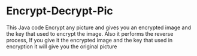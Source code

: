 # Encrypt-Decrypt-Pic
This Java code Encrypt any picture and gives you an encrypted image and the key that used to encrypt the image. Also it performs the reverse process, If you give it the encrypted image and the key that used in encryption it will give you the original picture

